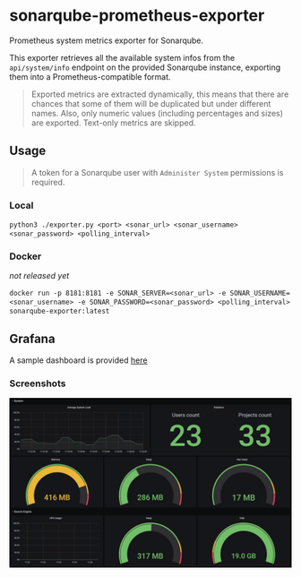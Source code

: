 # sonarqube-prometheus-exporter
Prometheus system metrics exporter for Sonarqube.

This exporter retrieves all the available system infos from the `api/system/info` endpoint on the provided Sonarqube instance, exporting them into a Prometheus-compatible format.

> Exported metrics are extracted dynamically, this means that there are chances that some of them will be duplicated but under different names.
> Also, only numeric values (including percentages and sizes) are exported. Text-only metrics are skipped.

## Usage

> A token for a Sonarqube user with `Administer System` permissions is required.

### Local

```
python3 ./exporter.py <port> <sonar_url> <sonar_username> <sonar_password> <polling_interval>
```

### Docker

*not released yet*

```
docker run -p 8181:8181 -e SONAR_SERVER=<sonar_url> -e SONAR_USERNAME=<sonar_username> -e SONAR_PASSWORD=<sonar_password> <polling_interval> sonarqube-exporter:latest
```
## Grafana

A sample dashboard is provided [here](grafana-dashboard.json)

### Screenshots

![grafana-screenshot](./images/grafana-screenshot.png)
